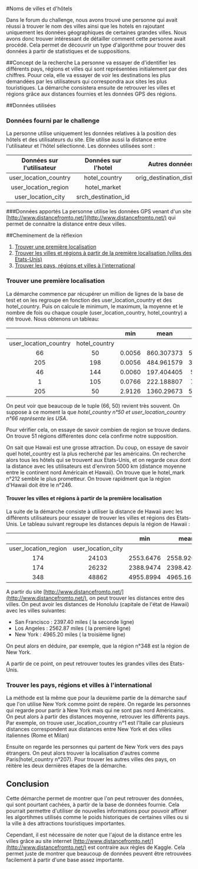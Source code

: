 #Noms de villes et d'hôtels

Dans le forum du challenge, nous avons trouvé une personne qui avait réussi à trouver le nom des villes ainsi
que les hotels en rajoutant uniquement les données géographiques de certaines grandes villes. Nous avons donc 
trouver intéressant de détailler comment cette personne avait procédé. Cela permet de découvrir un type d'algorithme pour trouver des données à partir de statistiques et de suppositions.

##Concept de la recherche
La personne va essayer de d'identifier les différents pays, régions et villes qui sont représentées initialement par des chiffres. Pouur cela, elle va essayer de voir les destinations les plus demandées par les utilisateurs qui correspondra aux sites les plus touristiques. La démarche consistera ensuite de retrouver les villes et régions grâce aux distances fournies et les données GPS des régions. 


##Données utilisées
### Données fourni par le challenge
La personne utilise uniquement les données relatives à la position des hôtels et des utilisateurs du site. Elle utilise aussi la distance entre l'utilisateur et l'hôtel sélectionné. Les données utilisées sont :

| Données sur l'utilisateur | Données sur l'hotel | Autres données            |
|:-------------------------:|:-------------------:|:-------------------------:|
| user_location_country     |  hotel_country      | orig_destination_distance |
| user_location_region      |  hotel_market       |                           |
| user_location_city        |  srch_destination_id|                           |


###Données apportés
La personne utilise les données GPS venant d'un site [http://www.distancefromto.net/](http://www.distancefromto.net/) qui permet de connaitre la distance entre deux villes.


##Cheminement de la réflexion
1. [Trouver une première localisation](#trouver-une-première-localisation)
2. [Trouver les villes et régions à partir de la première localisation (villes des Etats-Unis)](#trouver-les-villes-et-régions-à-partir-de-la-première-localisation)
3. [Trouver les pays, régions et villes à l'international](#trouver-les-pays-régions-et-villes-à-linternational)


### Trouver une première localisation

La démarche commence par récupérer un million de lignes de la base de test et on les regroupe en fonction des user_location_country et des hotel_country. Puis on calcule le minimum, le maximum, la moyenne et le nombre de fois ou chaque couple (user_location_country, hotel_country) a été trouvé. Nous obtenons un tableau:

|                      |               |  min | mean     | max        | count  |
|:--------------------:|:-------------:|:----:|:--------:|:----------:|:------:|
|user_location_country | hotel_country |      |          |            |        |
|66                    |50 	           |0.0056|860.307373|5156.8218   |323353  |
|205 	                 |198 	         |0.0056|484.961579|3113.8813 	|20790   |
|46 	                 |144 	         |0.0060|197.404405|500.7198 	  |2178    |
|1 	                   |105 	         |0.0766|222.188807|730.5410 	  |3754    |
|205 	                 |50 	           |2.9126|1360.29673|5812.7800 	|30217   |


On peut voir que beaucoup de le tuple (66, 50) revient très souvent. On suppose à ce moment la que *hotel_country n°50 et user_location_country n°66 représente les USA*.

Pour vérifier cela, on essaye de savoir combien de region se trouve dedans. On trouve 51 régions différentes donc cela confirme notre supposition.

On sait que Hawaii est une grosse attraction. Du coup, on essaye de savoir quel hotel_country est la plus recherché par les américains. On recherche alors tous les hôtels qui se trouvent aux Etats-Unis, et on regarde ceux dont la distance avec les utilisateurs est d'environ 5000 km (distance moyenne entre le continent nord Américain et Hawaii). On trouve que le hotel_mark n°212 semble le plus prometteur. On trouve rapidment que la région d'Hawaii doit être le n°246. 


#### Trouver les villes et régions à partir de la première localisation

La suite de la démarche consiste à utiliser la distance de Hawaii avec les différents utilisateurs pour essayer de trouver les villes et régions des Etats-Unis. Le tableau suivant regroupe les distances depuis la région de Hawaii : 

|                      |                    |  min      | mean      | max        | count  |
|:--------------------:|:------------------:|:---------:|:---------:|:----------:|:------:|
|user_location_region  | user_location_city |           |           |            |        |
|174 	                 |24103 	            |2553.6476  |2558.920339|2572.9294   |225     |
|174                   |26232 	            |2388.9474  |2398.424736|2410.4776 	 |205     |
|348 	                 |48862 	            |4955.8994 	|4965.165163|4977.7217 	 |130     |

A partir du site [http://www.distancefromto.net/](http://www.distancefromto.net/), on peut trouver les distances entre des villes. On peut avoir les distances de Honolulu (capitale de l'état de Hawaii) avec les villes suivantes:
* San Francisco : 2397.40 miles ( la seconde ligne)
* Los Angeles : 2562.87 miles ( la première ligne)
* New York : 4965.20 miles ( la troisième ligne)

On peut alors en déduire, par exemple, que la région n°348 est la région de New York.

A partir de ce point, on peut retrouver toutes les grandes villes des Etats-Unis.


### Trouver les pays, régions et villes à l'international

La méthode est la même que pour la deuxième partie de la démarche sauf que l'on utilise New York comme point de repère.
On regarde les personnes qui regarde pour partir à New York mais qui ne sont pas nord Américains. On peut alors à partir des distances moyenne, retrouver les différents pays. Par exemple, on trouve user_location_country n°1 est l'Italie car plusieurs distances correspondent aux distances entre New York et des villes italiennes (Rome et Milan)

Ensuite on regarde les personnes qui partent de New York vers des pays étrangers. On peut alors trouver la localisation d'autres comme Paris(hotel_country n°207). Pour trouver les autres villes des pays, on réitère les deux dernières étapes de la démarche.


## Conclusion

Cette démarche permet de montrer que l'on peut retrouver des données, qui sont pourtant cachées, à partir de la base de données fournie. Cela pourrait permettre d'utiliser de nouvelles informations pour pouvoir affiner les algortihmes utilisés comme le poids historiques de certaines villes ou si la ville à des attractions touristiques importantes.

Cependant, il est nécessaire de noter que l'ajout de la distance entre les villes grâce au site internet [http://www.distancefromto.net/](http://www.distancefromto.net/) est contraire aux règles de Kaggle. Cela permet juste de montrer que beaucoup de données peuvent être retrouvées facilement à partir d'une base assez importante.
